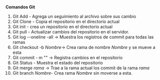 **Comandos Git**
1. Git Add - Agrega un seguimiento al archivo sobre sus cambio 
2. Git Clone - Copia el repositorio en el directorio actual
3. Git init - crea un repositorio en el directorio actual 
4. Git pull - Actualizar cambios del repositorio en el servidor. 
5. Git log --oneline -all -> Muestra los registros de commit para todas las ramas
6. Git checkout -b *Nombre*-> Crea rama de nombre *Nombre* y se mueve a esta
7. Git commit - m "" -> Registra cambios en el repositorio
8. Git Status - Muestra el estado del repositorio
9. Git merge *rama* -> Trae a la rama actual los commit de la rama *rama*
10. Git branch *Nombre*- Crea rama *Nombre* sin moverse a esta.  
